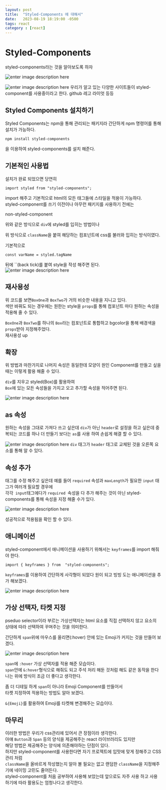 ```yaml
---
layout: post
title:  "Styled-Components 에 대해서"
date:   2023-08-19 18:19:00 -0500
tags: react
category : [react]
---
```


# Styled-Components

 styled-components라는 것을 알아보도록 하자

![enter image description here](https://i.ibb.co/XbgpYHY/img.png)


![enter image description here](https://i.ibb.co/ZHTHh7J/2023-08-19-001527.png)
우리가 알고 있는 다양한 사이트들이 styled-component를 사용중이라고 한다. github 레고 라이엇 등등

## Styled Components 설치하기

Styled Components는 npm을 통해 관리되는 패키지라 간단하게 npm 명령어를 통해 설치가 가능하다.
```
npm install styled-components
```
을 이용하여 styled-components를 설치 해준다.

## 기본적인 사용법

설치가 완료 되었으면 당연히<br/>
```
import styled from "styled-components";
```
import 해주고 기본적으로 html의 모든 태그들에 스타일을 적용이 가능하다.<br/>
styled-component를 쓰기 이전이나 아무런 패키지를 사용하기 전에는 <br/>

<script src="https://gist.github.com/Flen-E/a71d0c1c0a0f73f0ba6cc3c8e010552a.js"></script>
non-styled-component

위와 같은 방식으로 `div`에 styled를 입히는 방법이나
<script src="https://gist.github.com/Flen-E/4ad2be32ec57bd64ba987ab098c3578b.js"></script>
위 방식으로 `className`을 붙여 해당하는 컴포넌트에 css를 불러와 입히는 방식이였다.

<script src="https://gist.github.com/Flen-E/b83213949ccb032ab432eb106848e067.js"></script>
기본적으로 
```
const varName = styled.tagName
```
뒤에 ``(back tick)를 붙여 style을 작성 해주면 된다.
![enter image description here](https://i.ibb.co/pjFTHzv/2023-08-19-012110.png)

## 재사용성

위 코드를 보면`BoxOne`과 `BoxTwo`가 거의 비슷한 내용을 지니고 있다.<br/>
색만 바꿔도 되는 경우에는 원한는 style을 `props`를 통해 컴포넌트 마다 원하는 속성을 적용해 줄 수 있다.<br/>

<script src="https://gist.github.com/Flen-E/e5b0e5ab6bdda811d0e424840ab7d94f.js"></script>

`BoxOne`과 `BoxTwo`를 하나의 `Box`라는 컴포넌트로 통합하고 bgcolor을 통해 배경색을 `props`받아 지정해주었다.<br/>
재사용성 up<br/>

## 확장
위 방법과 마찬가지로 나머지 속성은 동일한데 모양이 원인 Component를 만들고 싶을때는 이렇게 활용 해줄 수 있다.

<script src="https://gist.github.com/Flen-E/640eb5d4a26e377bcad1b352fea09337.js"></script>

`div`를 지우고 styled(Box)를 활용하여<br/>
`Box`에 있는 모든 속성들을 가지고 오고 추가할 속성을 적어주면 된다.

![enter image description here](https://i.ibb.co/4V5WW79/2023-08-19-013215.png)

## as 속성

원하는 속성을 그대로 가져다 쓰고 싶은데 `div`가 아닌 `header`로 설정을 하고 싶은데 중복되는 코드를 하나 더 만들기 보다는 `as`를 사용 하여 손쉽게 해결 할 수 있다.<br/>
<script src="https://gist.github.com/Flen-E/a6f6f3a84fa4f2a7db76a17c3c5632b1.js"></script>

![enter image description here](https://i.ibb.co/0DkxQjm/2023-08-19-013859.png)
`div` 태그가 `header` 태그로 교체된 것을 오른쪽 요소를 통해 알 수 있다.

## 속성 추가

태그를 수정 해주고 싶은데 예를 들어 `required` 속성과 `maxLength`가 필요한 `input` 태그가 여러개 필요할 경우에 <br/>
각각` input`태그에다가 `required `속성을 다 추가 해주는 것이 아닌 styled-components를 통해 속성을 지정 해줄 수가 있다.

<script src="https://gist.github.com/Flen-E/65ae774f761be67588dd3ea85c89bedd.js"></script>

![enter image description here](https://i.ibb.co/xzk8Hpc/2023-08-19-022501.png)

성공적으로 적용됨을 확인 할 수 있다.

## 애니메이션
styled-component에서 애니메이션을 사용하기 위해서는 `keyframes`를 import 해줘야 한다.<br/>
```
import { keyframes } from  "styled-components";
```

`keyframes`를 이용하여 간단하게 사각형이 되었다 원이 되고 빙빙 도는 애니메이션을 추가 해보겠다.<br/>

 <script src="https://gist.github.com/Flen-E/de4161c5f3acd4c889e2527cd5a2ac4b.js"></script>

![enter image description here](https://i.ibb.co/C1Lfb8v/Clipchamp-1.gif)


## 가상 선택자, 타켓 지정
pseduo selector이라 부르는 가상선택자는 html 요소를 직접 선택하지 않고 요소의 상태에 따라 선택하여 꾸며주는 것을 의미한다.<br/>

간단하게 `span`위에 마우스를 올리면(:hover) 안에 있는 Emoji가 커지는 것을 만들어 보겠다.<br/>

<script src="https://gist.github.com/Flen-E/69429d4e72ad5e81ab3eb005916e24d8.js"></script>

![enter image description here](https://i.ibb.co/rvvXm4Y/Clipchamp-2.gif)

`span`에 `:hover` 가상 선택자를 적용 해준 모습이다.<br/>
`span`안에 `&:hover`형식으로 해줘도 되고 주석 처리 해둔 것처럼 해도 같은 동작을 한다<br/>
나는 위에 방식이 조금 더 좋다고 생각한다.<br/>

좀 더 디테일 하게 `span`이 아니라 Emoji Component를 만들어서 <br/>
타켓 지정하여 적용하는 방법도 알아 보겠다.<br/>

<script src="https://gist.github.com/Flen-E/ea506783430cb3021b8c0872060601ea.js"></script>

`&{Emoji}`를 활용하여 Emoji를 타켓해 변경해주는 모습이다.<br/>

## 마무리
이러한 방법은 우리가 css관리에 있어서 큰 장점이라 생각한다.<br/>
아얘 `Button`과 `Span` 등의 양식을 제공해주는 react 라이브러리도 있지만<br/>
해당 방법은 제공해주는 양식에 의존해야하는 단점이 있다.<br/>
하지만 styled-component를 사용한다면 자기 프로젝트에 입맛에 맞게 정해주고 CSS관리 처럼 <br/>
`className`을 올바르게 작성했는지 알아 볼 필요는 없고 랜덤한 `className`을 지정해주기에 네이밍 고민도 줄어든다.<br/>
styled-component를 처음 공부하여 사용해 보았는데 앞으로도 자주 사용 하고 사용하기에 따라 활용도는 엄청나다고 생각한다.<br/>
